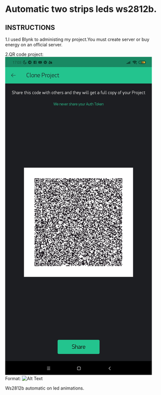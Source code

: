# Automatic two strips leds ws2812b.
## INSTRUCTIONS
1.I used Blynk to administing my project.You must create server or buy energy on an official server.

2.QR code project:
![QR-code](/qr_code.jpg)
Format: ![Alt Text](url)

Ws2812b automatic on led animations.
